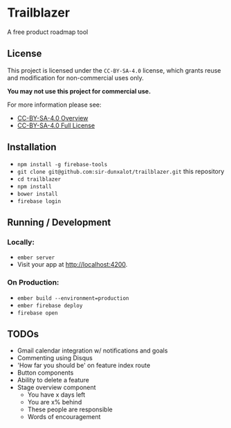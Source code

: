 # Trailblazer

A free product roadmap tool

## License

This project is licensed under the `CC-BY-SA-4.0` license, which grants reuse and modification for non-commercial uses only.

**You may not use this project for commercial use.**

For more information please see:

- [CC-BY-SA-4.0 Overview](http://creativecommons.org/licenses/by-nc-sa/4.0/)
- [CC-BY-SA-4.0 Full License](https://spdx.org/licenses/CC-BY-NC-SA-4.0.html)

## Installation

- `npm install -g firebase-tools`
- `git clone git@github.com:sir-dunxalot/trailblazer.git` this repository
- `cd trailblazer`
- `npm install`
- `bower install`
- `firebase login`

## Running / Development

### Locally:

* `ember server`
* Visit your app at [http://localhost:4200](http://localhost:4200).

### On Production:

- `ember build --environment=production`
- `ember firebase deploy`
- `firebase open`

## TODOs

- Gmail calendar integration w/ notifications and goals
- Commenting using Disqus
- 'How far you should be' on feature index route
- Button components
- Ability to delete a feature
- Stage overview component
  - You have x days left
  - You are x% behind
  - These people are responsible
  - Words of encouragement

